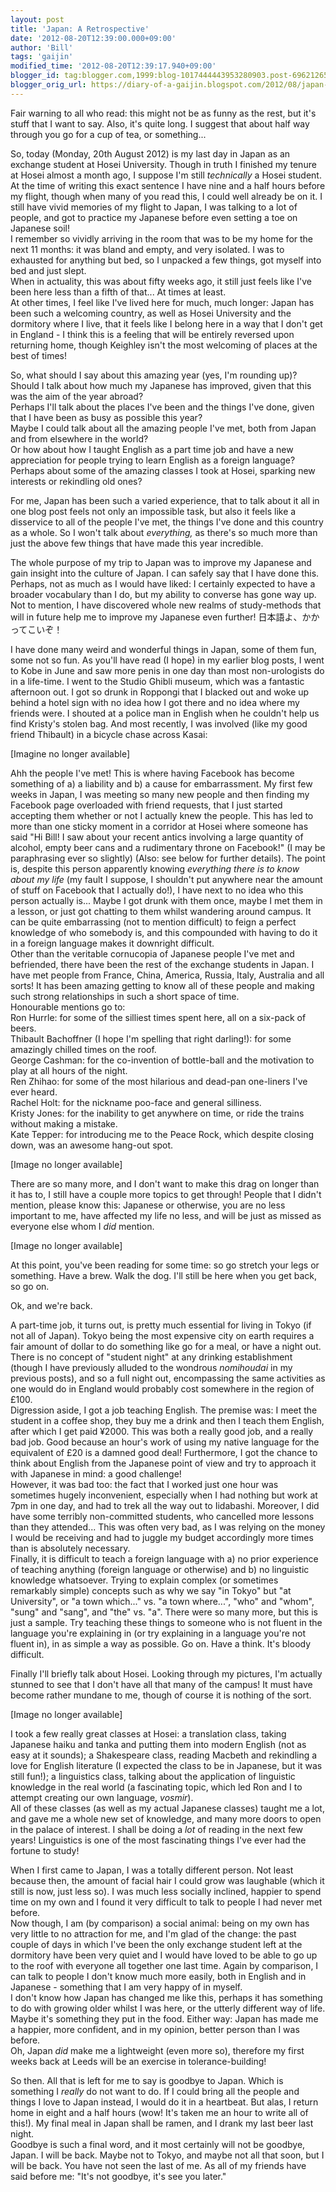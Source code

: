 ```yaml
---
layout: post
title: 'Japan: A Retrospective'
date: '2012-08-20T12:39:00.000+09:00'
author: 'Bill'
tags: 'gaijin'
modified_time: '2012-08-20T12:39:17.940+09:00'
blogger_id: tag:blogger.com,1999:blog-1017444443953280903.post-6962126529466868407
blogger_orig_url: https://diary-of-a-gaijin.blogspot.com/2012/08/japan-retrospective.html
---
```


  
Fair warning to all who read: this might not be as funny as the rest, but it's stuff that I want to say. Also, it's quite long. I suggest that about half way through you go for a cup of tea, or something...  

So, today (Monday, 20th August 2012) is my last day in Japan as an exchange student at Hosei University. Though in truth I finished my tenure at Hosei almost a month ago, I suppose I'm still _technically_ a Hosei student.  
At the time of writing this exact sentence I have nine and a half hours before my flight, though when many of you read this, I could well already be on it. I still have vivid memories of my flight to Japan, I was talking to a lot of people, and got to practice my Japanese before even setting a toe on Japanese soil!  
I remember so vividly arriving in the room that was to be my home for the next 11 months: it was bland and empty, and very isolated. I was to exhausted for anything but bed, so I unpacked a few things, got myself into bed and just slept.  
When in actuality, this was about fifty weeks ago, it still just feels like I've been here less than a fifth of that... At times at least.  
At other times, I feel like I've lived here for much, much longer: Japan has been such a welcoming country, as well as Hosei University and the dormitory where I live, that it feels like I belong here in a way that I don't get in England - I think this is a feeling that will be entirely reversed upon returning home, though Keighley isn't the most welcoming of places at the best of times!  

So, what should I say about this amazing year (yes, I'm rounding up)?  
Should I talk about how much my Japanese has improved, given that this was the aim of the year abroad?  
Perhaps I'll talk about the places I've been and the things I've done, given that I have been as busy as possible this year?  
Maybe I could talk about all the amazing people I've met, both from Japan and from elsewhere in the world?  
Or how about how I taught English as a part time job and have a new appreciation for people trying to learn English as a foreign language?  
Perhaps about some of the amazing classes I took at Hosei, sparking new interests or rekindling old ones?  

For me, Japan has been such a varied experience, that to talk about it all in one blog post feels not only an impossible task, but also it feels like a disservice to all of the people I've met, the things I've done and this country as a whole. So I won't talk about _everything,_ as there's so much more than just the above few things that have made this year incredible.  

The whole purpose of my trip to Japan was to improve my Japanese and gain insight into the culture of Japan. I can safely say that I have done this. Perhaps, not as much as I would have liked: I certainly expected to have a broader vocabulary than I do, but my ability to converse has gone way up. Not to mention, I have discovered whole new realms of study-methods that will in future help me to improve my Japanese even further! 日本語よ、かかってこいぞ！  

I have done many weird and wonderful things in Japan, some of them fun, some not so fun. As you'll have read (I hope) in my earlier blog posts, I went to Kobe in June and saw more penis in one day than most non-urologists do in a life-time. I went to the Studio Ghibli museum, which was a fantastic afternoon out. I got so drunk in Roppongi that I blacked out and woke up behind a hotel sign with no idea how I got there and no idea where my friends were. I shouted at a police man in English when he couldn't help us find Kristy's stolen bag. And most recently, I was involved (like my good friend Thibault) in a bicycle chase across Kasai:  

[Imagine no longer available]

Ahh the people I've met! This is where having Facebook has become something of a) a liability and b) a cause for embarrassment. My first few weeks in Japan, I was meeting so many new people and then finding my Facebook page overloaded with friend requests, that I just started accepting them whether or not I actually knew the people. This has led to more than one sticky moment in a corridor at Hosei where someone has said "Hi Bill! I saw about your recent antics involving a large quantity of alcohol, empty beer cans and a rudimentary throne on Facebook!" (I may be paraphrasing ever so slightly) (Also: see below for further details). The point is, despite this person apparently knowing _everything there is to know about my life_ (my fault I suppose, I shouldn't put anywhere near the amount of stuff on Facebook that I actually do!), I have next to no idea who this person actually is... Maybe I got drunk with them once, maybe I met them in a lesson, or just got chatting to them whilst wandering around campus. It can be quite embarrassing (not to mention difficult) to feign a perfect knowledge of who somebody is, and this compounded with having to do it in a foreign language makes it downright difficult.  
   Other than the veritable cornucopia of Japanese people I've met and befriended, there have been the rest of the exchange students in Japan. I have met people from France, China, America, Russia, Italy, Australia and all sorts! It has been amazing getting to know all of these people and making such strong relationships in such a short space of time.  
Honourable mentions go to:  
Ron Hurrle: for some of the silliest times spent here, all on a six-pack of beers.  
Thibault Bachoffner (I hope I'm spelling that right darling!): for some amazingly chilled times on the roof.  
George Cashman: for the co-invention of bottle-ball and the motivation to play at all hours of the night.  
Ren Zhihao: for some of the most hilarious and dead-pan one-liners I've ever heard.  
Rachel Holt: for the nickname poo-face and general silliness.  
Kristy Jones: for the inability to get anywhere on time, or ride the trains without making a mistake.  
Kate Tepper: for introducing me to the Peace Rock, which despite closing down, was an awesome hang-out spot.  

[Image no longer available]

There are so many more, and I don't want to make this drag on longer than it has to, I still have a couple more topics to get through! People that I didn't mention, please know this: Japanese or otherwise, you are no less important to me, have affected my life no less, and will be just as missed as everyone else whom I _did_ mention.  

[Image no longer available]

At this point, you've been reading for some time: so go stretch your legs or something. Have a brew. Walk the dog. I'll still be here when you get back, so go on.  

Ok, and we're back.  

A part-time job, it turns out, is pretty much essential for living in Tokyo (if not all of Japan). Tokyo being the most expensive city on earth requires a fair amount of dollar to do something like go for a meal, or have a night out. There is no concept of "student night" at any drinking establishment (though I have previously alluded to the wondrous _nomihoudai_ in my previous posts), and so a full night out, encompassing the same activities as one would do in England would probably cost somewhere in the region of £100.  
Digression aside, I got a job teaching English. The premise was: I meet the student in a coffee shop, they buy me a drink and then I teach them English, after which I get paid ¥2000\. This was both a really good job, and a really bad job. Good because an hour's work of using my native language for the equivalent of £20 is a damned good deal! Furthermore, I got the chance to think about English from the Japanese point of view and try to approach it with Japanese in mind: a good challenge!  
However, it was bad too: the fact that I worked just one hour was sometimes hugely inconvenient, especially when I had nothing but work at 7pm in one day, and had to trek all the way out to Iidabashi. Moreover, I did have some terribly non-committed students, who cancelled more lessons than they attended... This was often very bad, as I was relying on the money I would be receiving and had to juggle my budget accordingly more times than is absolutely necessary.  
Finally, it is difficult to teach a foreign language with a) no prior experience of teaching anything (foreign language or otherwise) and b) no linguistic knowledge whatsoever. Trying to explain complex (or sometimes remarkably simple) concepts such as why we say "in Tokyo" but "at University", or "a town which..." vs. "a town where...", "who" and "whom", "sung" and "sang", and "the" vs. "a". There were so many more, but this is just a sample. Try teaching these things to someone who is not fluent in the language you're explaining in (or try explaining in a language you're not fluent in), in as simple a way as possible. Go on. Have a think. It's bloody difficult.  

Finally I'll briefly talk about Hosei. Looking through my pictures, I'm actually stunned to see that I don't have all that many of the campus! It must have become rather mundane to me, though of course it is nothing of the sort.  

[Image no longer available]

I took a few really great classes at Hosei: a translation class, taking Japanese haiku and tanka and putting them into modern English (not as easy at it sounds); a Shakespeare class, reading Macbeth and rekindling a love for English literature (I expected the class to be in Japanese, but it was still fun!); a linguistics class, talking about the application of linguistic knowledge in the real world (a fascinating topic, which led Ron and I to attempt creating our own language, _vosmir_).  
All of these classes (as well as my actual Japanese classes) taught me a lot, and gave me a whole new set of knowledge, and many more doors to open in the palace of interest. I shall be doing a _lot_ of reading in the next few years! Linguistics is one of the most fascinating things I've ever had the fortune to study!  

When I first came to Japan, I was a totally different person. Not least because then, the amount of facial hair I could grow was laughable (which it still is now, just less so). I was much less socially inclined, happier to spend time on my own and I found it very difficult to talk to people I had never met before.  
Now though, I am (by comparison) a social animal: being on my own has very little to no attraction for me, and I'm glad of the change: the past couple of days in which I've been the only exchange student left at the dormitory have been very quiet and I would have loved to be able to go up to the roof with everyone all together one last time. Again by comparison, I can talk to people I don't know much more easily, both in English and in Japanese - something that I am very happy of in myself.  
I don't know how Japan has changed me like this, perhaps it has something to do with growing older whilst I was here, or the utterly different way of life. Maybe it's something they put in the food. Either way: Japan has made me a happier, more confident, and in my opinion, better person than I was before.  
Oh, Japan _did_ make me a lightweight (even more so), therefore my first weeks back at Leeds will be an exercise in tolerance-building!  

So then. All that is left for me to say is goodbye to Japan. Which is something I _really_ do not want to do. If I could bring all the people and things I love to Japan instead, I would do it in a heartbeat. But alas, I return home in eight and a half hours (wow! It's taken me an hour to write all of this!). My final meal in Japan shall be ramen, and I drank my last beer last night.  
Goodbye is such a final word, and it most certainly will not be goodbye, Japan. I will be back. Maybe not to Tokyo, and maybe not all that soon, but I will be back. You have not seen the last of me. As all of my friends have said before me: "It's not goodbye, it's see you later."
